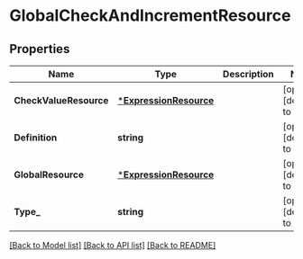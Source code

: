# GlobalCheckAndIncrementResource

## Properties
Name | Type | Description | Notes
------------ | ------------- | ------------- | -------------
**CheckValueResource** | [***ExpressionResource**](ExpressionResource.md) |  | [optional] [default to null]
**Definition** | **string** |  | [optional] [default to null]
**GlobalResource** | [***ExpressionResource**](ExpressionResource.md) |  | [optional] [default to null]
**Type_** | **string** |  | [optional] [default to null]

[[Back to Model list]](../README.md#documentation-for-models) [[Back to API list]](../README.md#documentation-for-api-endpoints) [[Back to README]](../README.md)


